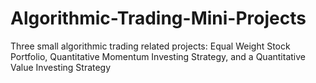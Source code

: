 # Algorithmic-Trading-Mini-Projects
Three small algorithmic trading related projects: Equal Weight Stock Portfolio, Quantitative Momentum Investing Strategy, and a Quantitative Value Investing Strategy
